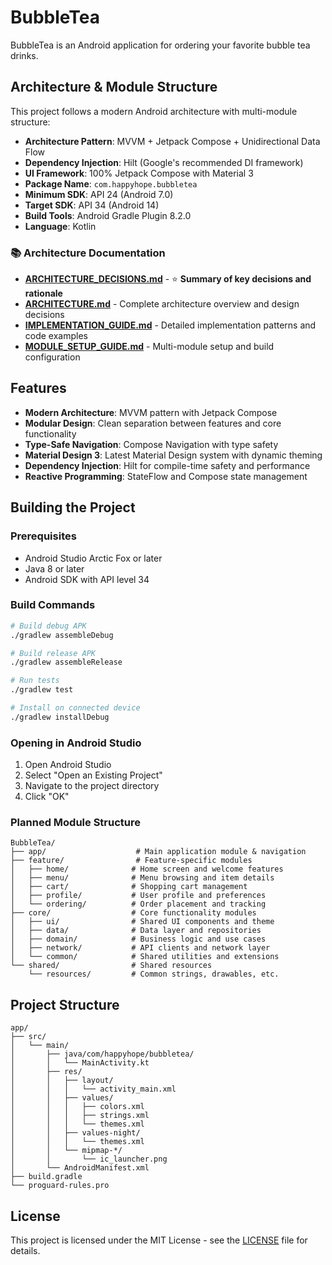 # BubbleTea

BubbleTea is an Android application for ordering your favorite bubble tea drinks.

## Architecture & Module Structure

This project follows a modern Android architecture with multi-module structure:

- **Architecture Pattern**: MVVM + Jetpack Compose + Unidirectional Data Flow
- **Dependency Injection**: Hilt (Google's recommended DI framework)
- **UI Framework**: 100% Jetpack Compose with Material 3
- **Package Name**: `com.happyhope.bubbletea`
- **Minimum SDK**: API 24 (Android 7.0)
- **Target SDK**: API 34 (Android 14)
- **Build Tools**: Android Gradle Plugin 8.2.0
- **Language**: Kotlin

### 📚 Architecture Documentation

- **[ARCHITECTURE_DECISIONS.md](ARCHITECTURE_DECISIONS.md)** - ⭐ **Summary of key decisions and rationale**
- **[ARCHITECTURE.md](ARCHITECTURE.md)** - Complete architecture overview and design decisions
- **[IMPLEMENTATION_GUIDE.md](IMPLEMENTATION_GUIDE.md)** - Detailed implementation patterns and code examples
- **[MODULE_SETUP_GUIDE.md](MODULE_SETUP_GUIDE.md)** - Multi-module setup and build configuration

## Features

- **Modern Architecture**: MVVM pattern with Jetpack Compose
- **Modular Design**: Clean separation between features and core functionality
- **Type-Safe Navigation**: Compose Navigation with type safety
- **Material Design 3**: Latest Material Design system with dynamic theming
- **Dependency Injection**: Hilt for compile-time safety and performance
- **Reactive Programming**: StateFlow and Compose state management

## Building the Project

### Prerequisites

- Android Studio Arctic Fox or later
- Java 8 or later
- Android SDK with API level 34

### Build Commands

```bash
# Build debug APK
./gradlew assembleDebug

# Build release APK
./gradlew assembleRelease

# Run tests
./gradlew test

# Install on connected device
./gradlew installDebug
```

### Opening in Android Studio

1. Open Android Studio
2. Select "Open an Existing Project"
3. Navigate to the project directory
4. Click "OK"

### Planned Module Structure

```
BubbleTea/
├── app/                    # Main application module & navigation
├── feature/                # Feature-specific modules
│   ├── home/              # Home screen and welcome features
│   ├── menu/              # Menu browsing and item details
│   ├── cart/              # Shopping cart management
│   ├── profile/           # User profile and preferences
│   └── ordering/          # Order placement and tracking
├── core/                  # Core functionality modules
│   ├── ui/                # Shared UI components and theme
│   ├── data/              # Data layer and repositories
│   ├── domain/            # Business logic and use cases  
│   ├── network/           # API clients and network layer
│   └── common/            # Shared utilities and extensions
└── shared/                # Shared resources
    └── resources/         # Common strings, drawables, etc.
```

## Project Structure

```
app/
├── src/
│   └── main/
│       ├── java/com/happyhope/bubbletea/
│       │   └── MainActivity.kt
│       ├── res/
│       │   ├── layout/
│       │   │   └── activity_main.xml
│       │   ├── values/
│       │   │   ├── colors.xml
│       │   │   ├── strings.xml
│       │   │   └── themes.xml
│       │   ├── values-night/
│       │   │   └── themes.xml
│       │   └── mipmap-*/
│       │       └── ic_launcher.png
│       └── AndroidManifest.xml
├── build.gradle
└── proguard-rules.pro
```

## License

This project is licensed under the MIT License - see the [LICENSE](LICENSE) file for details.